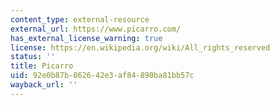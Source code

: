 ```yaml
---
content_type: external-resource
external_url: https://www.picarro.com/
has_external_license_warning: true
license: https://en.wikipedia.org/wiki/All_rights_reserved
status: ''
title: Picarro
uid: 92e0b87b-8626-42e3-af84-890ba81bb57c
wayback_url: ''
---
```

